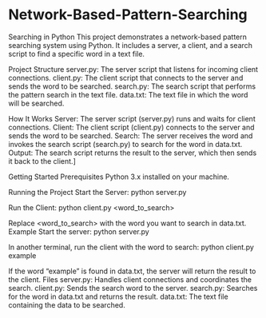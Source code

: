 # Network-Based-Pattern-Searching
Searching in Python
This project demonstrates a network-based pattern searching system using Python. It includes a server, a client, and a search script to find a specific word in a text file.

Project Structure
server.py: The server script that listens for incoming client connections.
client.py: The client script that connects to the server and sends the word to be searched.
search.py: The search script that performs the pattern search in the text file.
data.txt: The text file in which the word will be searched.

How It Works
Server: The server script (server.py) runs and waits for client connections.
Client: The client script (client.py) connects to the server and sends the word to be searched.
Search: The server receives the word and invokes the search script (search.py) to search for the word in data.txt.
Output: The search script returns the result to the server, which then sends it back to the client.]

Getting Started
Prerequisites
Python 3.x installed on your machine.

Running the Project
Start the Server:
python server.py

Run the Client:
python client.py <word_to_search>

Replace <word_to_search> with the word you want to search in data.txt.
Example
Start the server:
python server.py

In another terminal, run the client with the word to search:
python client.py example

If the word “example” is found in data.txt, the server will return the result to the client.
Files
server.py: Handles client connections and coordinates the search.
client.py: Sends the search word to the server.
search.py: Searches for the word in data.txt and returns the result.
data.txt: The text file containing the data to be searched.

